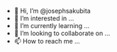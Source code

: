 - 👋 Hi, I’m @josephsakubita
- 👀 I’m interested in ...
- 🌱 I’m currently learning ...
- 💞️ I’m looking to collaborate on ...
- 📫 How to reach me ...

<!---
josephsakubita/josephsakubita is a ✨ special ✨ repository because its `README.md` (this file) appears on your GitHub profile.
You can click the Preview link to take a look at your changes.
--->
